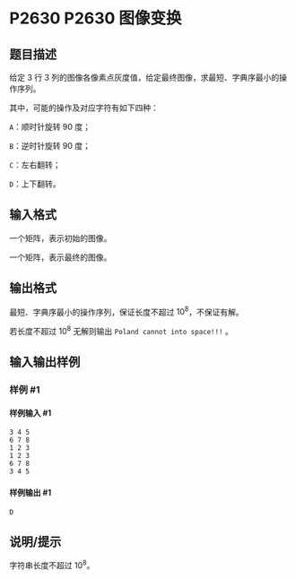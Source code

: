 # P2630 P2630 图像变换

## 题目描述

给定 $3$ 行 $3$ 列的图像各像素点灰度值，给定最终图像，求最短、字典序最小的操作序列。

其中，可能的操作及对应字符有如下四种：

`A`：顺时针旋转 $90$ 度；

`B`：逆时针旋转 $90$ 度；

`C`：左右翻转；

`D`：上下翻转。

## 输入格式

一个矩阵，表示初始的图像。

一个矩阵，表示最终的图像。


## 输出格式

最短、字典序最小的操作序列，保证长度不超过 $10^8$，不保证有解。

若长度不超过 $10^8$ 无解则输出 `Poland cannot into space!!!` 。

## 输入输出样例

### 样例 #1

#### 样例输入 #1

```
3 4 5
6 7 8
1 2 3
1 2 3
6 7 8
3 4 5
```

#### 样例输出 #1

```
D
```

## 说明/提示

字符串长度不超过 $10^8$。
